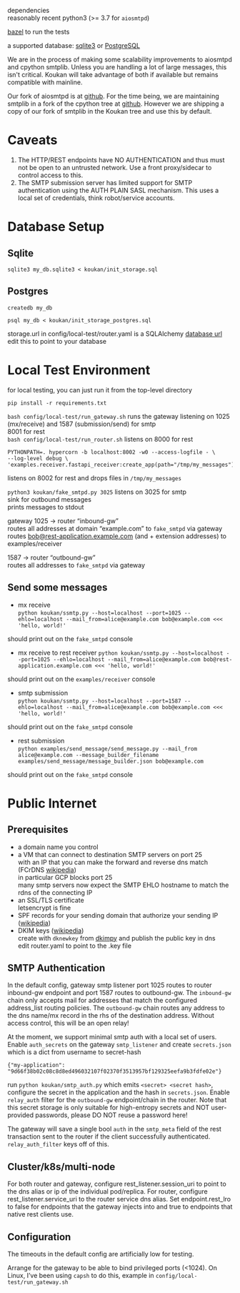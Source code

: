 dependencies  
reasonably recent python3 (\>= 3.7 for `aiosmtpd`)

[bazel](https://bazel.build/) to run the tests  

a supported database: [sqlite3](https://www.sqlite.org/) or
[PostgreSQL](https://www.postgresql.org/)

We are in the process of making some scalability improvements to
aiosmtpd and cpython smtplib. Unless you are handling a lot of large
messages, this isn't critical. Koukan will take advantage of both if
available but remains compatible with mainline.

Our fork of aiosmtpd is at
[github](https://github.com/jsbucy/aiosmtpd/tree/data_chunk3). For the
time being, we are maintaining smtplib in a fork of the cpython tree
at [github](https://github.com/jsbucy/cpython/tree/smtplib_bdat).
However we are shipping a copy of our fork of smtplib in the Koukan
tree and use this by default.

# Caveats

1. The HTTP/REST endpoints have NO AUTHENTICATION and thus must not be open to an untrusted network. Use a front proxy/sidecar to control access to this.
2. The SMTP submission server has limited support for SMTP
authentication using the AUTH PLAIN SASL mechanism. This uses a local
set of credentials, think robot/service accounts.



# Database Setup

## Sqlite

`sqlite3 my_db.sqlite3 < koukan/init_storage.sql`

## Postgres

```
createdb my_db

psql my_db < koukan/init_storage_postgres.sql
```

storage.url in config/local-test/router.yaml is a SQLAlchemy [database url](https://docs.sqlalchemy.org/en/20/core/engines.html#database-urls)  
edit this to point to your database

# Local Test Environment

for local testing, you can just run it from the top-level directory

`pip install -r requirements.txt`

`bash config/local-test/run_gateway.sh`
runs the gateway listening on 1025 (mx/receive) and 1587 (submission/send) for smtp  
8001 for rest  
`bash config/local-test/run_router.sh`
listens on 8000 for rest  
```
PYTHONPATH=. hypercorn -b localhost:8002 -w0 --access-logfile - \
--log-level debug \
'examples.receiver.fastapi_receiver:create_app(path="/tmp/my_messages")'
```
listens on 8002 for rest and drops files in `/tmp/my_messages`

`python3 koukan/fake_smtpd.py 3025`
listens on 3025 for smtp  
sink for outbound messages  
prints messages to stdout

gateway 1025 → router “inbound-gw”  
routes all addresses at domain “example.com” to `fake_smtpd` via gateway  
routes bob@rest-application.example.com (and \+ extension addresses) to examples/receiver

1587 → router “outbound-gw”  
routes all addresses to `fake_smtpd` via gateway

## Send some messages

- mx receive  
`python koukan/ssmtp.py --host=localhost --port=1025 --ehlo=localhost --mail_from=alice@example.com bob@example.com <<< 'hello, world!'`

should print out on the `fake_smtpd` console

- mx receive to rest receiver
`python koukan/ssmtp.py --host=localhost --port=1025 --ehlo=localhost --mail_from=alice@example.com bob@rest-application.example.com <<< 'hello, world!'`

should print out on the `examples/receiver` console

- smtp submission  
`python koukan/ssmtp.py --host=localhost --port=1587 --ehlo=localhost --mail_from=alice@example.com bob@example.com <<< 'hello, world!'`

should print out on the `fake_smtpd` console

- rest submission  
`python examples/send_message/send_message.py --mail_from alice@example.com --message_builder_filename examples/send_message/message_builder.json bob@example.com`

should print out on the `fake_smtpd` console


# Public Internet

## Prerequisites

- a domain name you control  
- a VM that can connect to destination SMTP servers on port 25  
with an IP that you can make the forward and reverse dns match (FCrDNS [wikipedia](https://en.wikipedia.org/wiki/Forward-confirmed_reverse_DNS))  
in particular GCP blocks port 25  
many smtp servers now expect the SMTP EHLO hostname to match the rdns of the connecting IP  
- an SSL/TLS certificate  
letsencrypt is fine  
- SPF records for your sending domain that authorize your sending IP ([wikipedia](https://en.wikipedia.org/wiki/Sender_Policy_Framework))  
- DKIM keys ([wikipedia](https://en.wikipedia.org/wiki/DomainKeys_Identified_Mail))  
create with `dknewkey` from [dkimpy](https://pypi.org/project/dkimpy/) and publish the public key in dns  
edit router.yaml to point to the .key file

## SMTP Authentication

In the default config, gateway smtp listener port 1025 routes to
router inbound-gw endpoint and port 1587 routes to outbound-gw. The
`inbound-gw` chain only accepts mail for addresses that match the
configured address_list routing policies. The `outbound-gw` chain routes
any address to the dns name/mx record in the rhs of the destination
address. Without access control, this will be an open relay!

At the moment, we support minimal smtp auth with a local set of
users. Enable `auth_secrets` on the gateway `smtp_listener` and create 
`secrets.json` which is a dict 
from username to secret-hash
```
{"my-application": "9d66f38b02c08c8d8ed496032107f02370f3513957bf129325eefa9b3fdfe02e"}
```

run `python koukan/smtp_auth.py` which emits `<secret> <secret hash>`,
configure the secret in the application and the hash in
`secrets.json`. Enable `relay_auth` filter for the `outbound-gw`
endpoint/chain in the router. Note that this secret storage is only
suitable for high-entropy secrets and NOT user-provided passwords,
please DO NOT reuse a password here!

The gateway will save a single bool `auth` in the `smtp_meta` field of
the rest transaction sent to the router if the client successfully
authenticated. `relay_auth_filter` keys off of this.

## Cluster/k8s/multi-node

For both router and gateway, configure rest_listener.session_uri to point to the dns alias or ip of the individual pod/replica. For router, configure rest_listener.service_uri to the router service dns alias. Set endpoint.rest_lro to false for endpoints that the gateway injects into and true to endpoints that native rest clients use.


## Configuration

The timeouts in the default config are artificially low for testing.


Arrange for the gateway to be able to bind privileged ports (\<1024).
On Linux, I’ve been using `capsh` to do this, example in
`config/local-test/run_gateway.sh`

